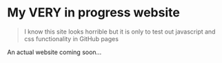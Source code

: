 # My VERY in progress website

> I know this site looks horrible but it is only to test out javascript and css functionality in GitHub pages

An actual website coming soon...
